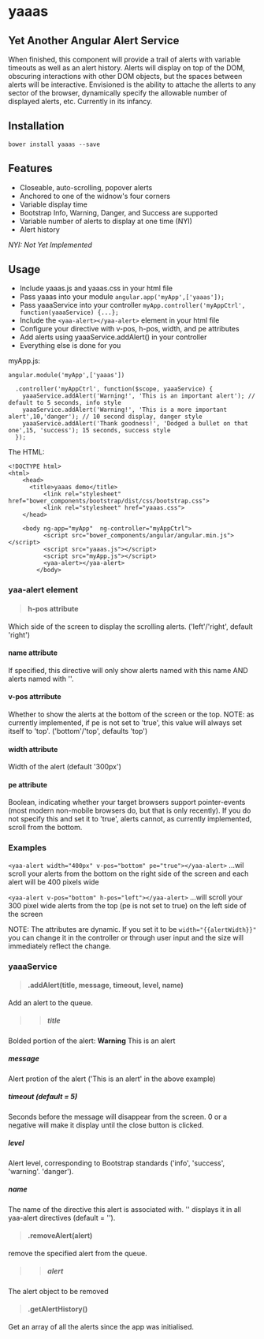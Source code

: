 yaaas
=====

## Yet Another Angular Alert Service

When finished, this component will provide a trail of alerts with variable timeouts as well as an alert history.  Alerts will display on top of the DOM, obscuring interactions with other DOM objects, but the spaces between alerts will be interactive. Envisioned is the ability to attache the allerts to any sector of the browser, dynamically specify the allowable number of displayed alerts, etc.  Currently in its infancy.

## Installation
```bower install yaaas --save```

## Features
* Closeable, auto-scrolling, popover alerts
* Anchored to one of the widnow's four corners
* Variable display time
* Bootstrap Info, Warning, Danger, and Success are supported
* Variable number of alerts to display at one time (NYI)
* Alert history

*NYI: Not Yet Implemented*

## Usage
* Include yaaas.js and yaaas.css in your html file
* Pass yaaas into your module
`angular.app('myApp',['yaaas']);`
* Pass yaaaService into your controller
`myApp.controller('myAppCtrl', function(yaaaService) {...};`
* Include the `<yaa-alert></yaa-alert>` element in your html file
* Configure your <yaa-alert> directive with v-pos, h-pos, width, and pe attributes
* Add alerts using yaaaService.addAlert() in your controller
* Everything else is done for you

myApp.js:
```
angular.module('myApp',['yaaas'])

  .controller('myAppCtrl', function($scope, yaaaService) {
    yaaaService.addAlert('Warning!', 'This is an important alert'); // default to 5 seconds, info style
    yaaaService.addAlert('Warning!', 'This is a more important alert',10,'danger'); // 10 second display, danger style
    yaaaService.addAlert('Thank goodness!', 'Dodged a bullet on that one',15, 'success'); 15 seconds, success style
  });
```

The HTML:
```
<!DOCTYPE html>
<html>
	<head>
  	  <title>yaaas demo</title>
    	  <link rel="stylesheet" href="bower_components/bootstrap/dist/css/bootstrap.css">
    	  <link rel="stylesheet" href="yaaas.css">
	</head>

	<body ng-app="myApp"  ng-controller="myAppCtrl">
          <script src="bower_components/angular/angular.min.js"></script>
          <script src="yaaas.js"></script>
          <script src="myApp.js"></script>
          <yaa-alert></yaa-alert>
        </body> 
```

### yaa-alert element
>#### **h-pos** attribute
Which side of the screen to display the scrolling alerts. ('left'/'right', default 'right') 
#### **name** attribute
If specified, this directive will only show alerts named with this name AND alerts named with ''.
#### **v-pos** attrribute
Whether to show the alerts at the bottom of the screen or the top.  NOTE: as currently 
implemented, if pe is not set to 'true', this value will always set itself to 'top'. 
('bottom'/'top', defaults 'top')
#### **width** attribute
Width of the alert (default '300px')
#### **pe** attribute
Boolean, indicating whether your target browsers support pointer-events (most modern non-mobile 
browsers do, but that is only recently).  If you do not specify this and set it to 'true', alerts
cannot, as currently implemented, scroll from the bottom.

### Examples
```<yaa-alert width="400px" v-pos="bottom" pe="true"></yaa-alert>```
...wil scroll your alerts from the bottom on the right side of the screen and each alert will be 400 pixels wide

```<yaa-alert v-pos="bottom" h-pos="left"></yaa-alert>```
...will scroll your 300 pixel wide alerts from the top (pe is not set to true) on the left side of the screen

NOTE: The attributes are dynamic.  If you set it to be `width="{{alertWidth}}"` you can change it in the controller
or through user input and the size will immediately reflect the change.

### yaaaService
>#### .addAlert(title, message, timeout, level, name)
Add an alert to the queue.
>>##### title
Bolded portion of the alert: **Warning** This is an alert
##### message
Alert protion of the alert ('This is an alert' in the above example)
##### timeout (default = 5)
Seconds before the message will disappear from the screen. 0 or a negative will make it display until the close button is clicked.
##### level
Alert level, corresponding to Bootstrap standards ('info', 'success', 'warning'. 'danger').
##### name
The name of the directive this alert is associated with.  '' displays it in all yaa-alert directives (default = '').

>#### .removeAlert(alert)
remove the specified alert from the queue.
>>##### alert
The alert object to be removed

>#### .getAlertHistory()
Get an array of all the alerts since the app was initialised.



